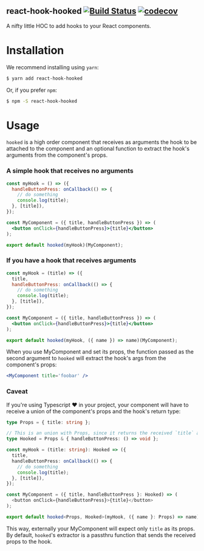 react-hook-hooked [![Build Status][1]](https://travis-ci.org/fjcaetano/react-hook-hooked) [![codecov][2]](https://codecov.io/gh/fjcaetano/react-hook-hooked)
---

A nifty little HOC to add hooks to your React components.

# Installation

We recommend installing using `yarn`:
```sh
$ yarn add react-hook-hooked
```

Or, if you prefer `npm`:
```sh
$ npm -S react-hook-hooked
```

# Usage

`hooked` is a high order component that receives as arguments the hook to be attached to the
component and an optional function to extract the hook's arguments from the component's props.

### A simple hook that receives no arguments

```jsx
const myHook = () => ({
  handleButtonPress: onCallback(() => {
    // do something
    console.log(title);
  }, [title]),
});

const MyComponent = ({ title, handleButtonPress }) => (
  <button onClick={handleButtonPress}>{title}</button>
);

export default hooked(myHook)(MyComponent);
```

### If you have a hook that receives arguments

```jsx
const myHook = (title) => ({
  title,
  handleButtonPress: onCallback(() => {
    // do something
    console.log(title);
  }, [title]),
});

const MyComponent = ({ title, handleButtonPress }) => (
  <button onClick={handleButtonPress}>{title}</button>
);

export default hooked(myHook, ({ name }) => name)(MyComponent);
```

When you use MyComponent and set its props, the function passed as the second argument to `hooked`
will extract the hook's args from the component's props:

```jsx
<MyComponent title='foobar' />
```

### Caveat

If you're using Typescript ❤️ in your project, your component will have to receive a union of the
component's props and the hook's return type:

```ts
type Props = { title: string };

// This is an union with Props, since it returns the received `title` as an attribute
type Hooked = Props & { handleButtonPress: () => void };

const myHook = (title: string): Hooked => ({
  title,
  handleButtonPress: onCallback(() => {
    // do something
    console.log(title);
  }, [title]),
});

const MyComponent = ({ title, handleButtonPress }: Hooked) => (
  <button onClick={handleButtonPress}>{title}</button>
);

export default hooked<Props, Hooked>(myHook, ({ name }: Props) => name)(MyComponent);
```

This way, externally your MyComponent will expect only `title` as its props. By default, `hooked`'s
extractor is a passthru function that sends the received props to the hook.


[1]: https://travis-ci.org/fjcaetano/react-hook-hooked.svg?branch=master
[2]: https://codecov.io/gh/fjcaetano/react-hook-hooked/branch/master/graph/badge.svg
